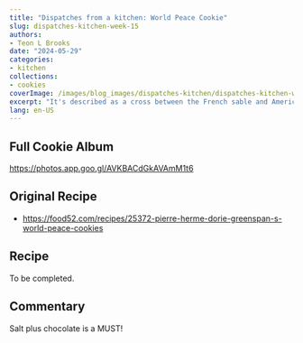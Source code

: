 ```yaml
---
title: "Dispatches from a kitchen: World Peace Cookie"
slug: dispatches-kitchen-week-15
authors:
- Teon L Brooks
date: "2024-05-29"
categories:
- kitchen
collections:
- cookies
coverImage: /images/blog_images/dispatches-kitchen/dispatches-kitchen-week-15.jpg
excerpt: "It's described as a cross between the French sable and American chocolate chip. With a pinch of salt, I call it delicious 😋"
lang: en-US
---
```

<script> import Callout from '$lib/components/Callout.svelte'; </script>

<Callout>
<h2>Full Cookie Album</h2>

<https://photos.app.goo.gl/AVKBACdGkAVAmM1t6>
</Callout>

## Original Recipe

- https://food52.com/recipes/25372-pierre-herme-dorie-greenspan-s-world-peace-cookies

## Recipe

To be completed.

## Commentary

Salt plus chocolate is a MUST!
